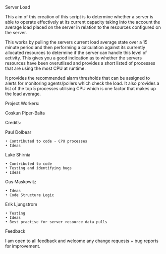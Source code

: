 Server Load

This aim of this creation of this script is to determine whether a server is able to operate effectively at its current capacity taking into the account the average load placed on the server in relation to the resources configured on the server.

This works by pulling the servers current load average state over a 15 minute period and then performing a calculation against its currently allocated resources to determine if the server can handle this level of activity. This gives you a good indication as to whether the servers resources have been overutlised and provides a short listed of processes that are using the most CPU at runtime.

It provides the recommended alarm thresholds that can be assigned to alerts for monitoring agents/pollers which check the load. It also provides a list of the top 5 processes utilising CPU which is one factor that makes up the load average.

Project Workers:

Coskun Piper-Balta


Credits:

Paul Dolbear

	• Contributed to code - CPU processes
	• Ideas

Luke Shirnia

	• Contributed to code
	• Testing and identifying bugs
	• Ideas

Gus Maskowitz

	• Ideas
	• Code Structure Logic

Erik Ljungstrom

	• Testing
	• Ideas
	• Best practise for server resource data pulls


Feedback

I am open to all feedback and welcome any change requests + bug reports for improvement. 

